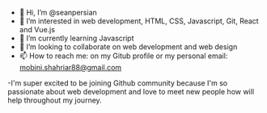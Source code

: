- 👋 Hi, I’m @seanpersian
- 👀 I’m interested in web development, HTML, CSS, Javascript, Git, React and Vue.js
- 🌱 I’m currently learning Javascript
- 💞️ I’m looking to collaborate on web development and web design
- 📫 How to reach me: on my Gitub profile or my personal email: mobini.shahriar88@gmail.com

 -I'm super excited to be joining Github community because I'm so passionate about web development and love to meet new people how will help throughout my journey.

<!---
seanpersian/seanpersian is a ✨ special ✨ repository because its `README.md` (this file) appears on your GitHub profile.
You can click the Preview link to take a look at your changes.
--->
